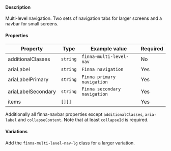 #### Description

Multi-level navigation. Two sets of navigation tabs for larger screens and a navbar for small screens.

#### Properties

| Property           | Type     | Example value                | Required |
| -------------------| -------- | ---------------------------- | -------- |
| additionalClasses  | `string` | `finna-multi-level-nav`      | No       |
| ariaLabel          | `string` | `Finna navigation`           | Yes      |
| ariaLabelPrimary   | `string` | `Finna primary navigation`   | Yes      |
| ariaLabelSecondary | `string` | `Finna secondary navigation` | Yes      |
| items              | `[][]`   |                              | Yes      |

Additionally all finna-navbar properties except `additionalClasses`, `aria-label` and `collapseContent`. Note that at least `collapseId` is required.  

#### Variations

Add the `finna-multi-level-nav-lg` class for a larger variation.
